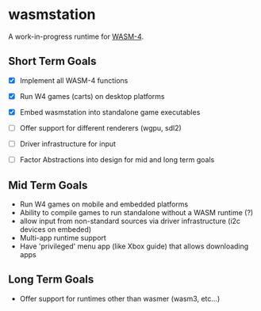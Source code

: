 # wasmstation

A work-in-progress runtime for [WASM-4](https://github.com/aduros/wasm4).


## Short Term Goals
* [X] Implement all WASM-4 functions
* [X] Run W4 games (carts) on desktop platforms
* [X] Embed wasmstation into standalone game executables
* [ ] Offer support for different renderers (wgpu, sdl2)
* [ ] Driver infrastructure for input
* [ ] Factor Abstractions into design for mid and long term goals


## Mid Term Goals
* Run W4 games on mobile and embedded platforms
* Ability to compile games to run standalone without a WASM runtime (?)
* allow input from non-standard sources via driver infrastructure (i2c devices on embeded)
* Multi-app runtime support
* Have 'privileged' menu app (like Xbox guide) that allows downloading apps


## Long Term Goals
* Offer support for runtimes other than wasmer (wasm3, etc...)

